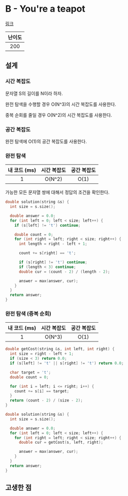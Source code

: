 # B - You're a teapot

[링크](https://atcoder.jp/contests/abc418/tasks/abc418_b)

| 난이도 |
| :----: |
|  200   |

## 설계

### 시간 복잡도

문자열 S의 길이를 N이라 하자.

완전 탐색을 수행할 경우 O(N^3)의 시간 복잡도를 사용한다.

중복 순회를 줄일 경우 O(N^2)의 시간 복잡도를 사용한다.

### 공간 복잡도

완전 탐색에 O(1)의 공간 복잡도를 사용한다.

### 완전 탐색

| 내 코드 (ms) | 시간 복잡도 | 공간 복잡도 |
| :----------: | :---------: | :---------: |
|      1       |   O(N^2)    |    O(1)     |

가능한 모든 문자열 쌍에 대해서 정답의 조건을 확인한다.

```cpp
double solution(string &s) {
  int size = s.size();

  double answer = 0.0;
  for (int left = 0; left < size; left++) {
    if (s[left] != 't') continue;

    double count = 0;
    for (int right = left; right < size; right++) {
      int length = right - left + 1;

      count += s[right] == 't';

      if (s[right] != 't') continue;
      if (length < 3) continue;
      double cur = (count - 2) / (length - 2);

      answer = max(answer, cur);
    }
  }
  return answer;
}
```

### 완전 탐색 (중복 순회)

| 내 코드 (ms) | 시간 복잡도 | 공간 복잡도 |
| :----------: | :---------: | :---------: |
|      1       |   O(N^3)    |    O(1)     |

```cpp
double getCost(string &s, int left, int right) {
  int size = right - left + 1;
  if (size < 3) return 0.0;
  if (s[left] != 't' || s[right] != 't') return 0.0;

  char target = 't';
  double count = 0;

  for (int i = left; i <= right; i++) {
    count += s[i] == target;
  }
  return (count - 2) / (size - 2);
}

double solution(string &s) {
  int size = s.size();

  double answer = 0.0;
  for (int left = 0; left < size; left++) {
    for (int right = left; right < size; right++) {
      double cur = getCost(s, left, right);

      answer = max(answer, cur);
    }
  }
  return answer;
}
```

## 고생한 점

